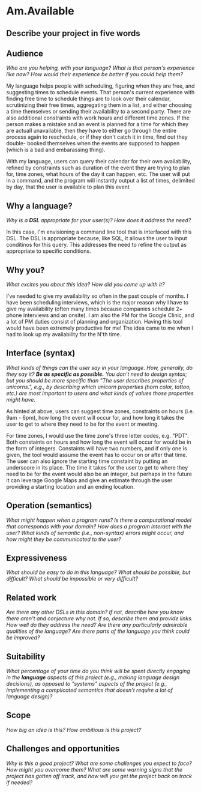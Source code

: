 # Am.Available

## Describe your project in five words

## Audience
_Who are you helping, with your language? What is that person's
experience like now? How would their experience be better if you could help
them?_

My language helps people with scheduling, figuring when they are free, and
suggesting times to schedule events. That person's current experience with
finding free time to schedule things are to look over their calendar,
scrutinizing their free times, aggregating them in a list, and either choosing
a time themselves or sending their availability to a second party. There are
also additional constraints with work hours and different time zones. If the
person makes a mistake and an event is planned for a time for which they are
actuall unavailable, then they have to either go through the entire process
again to reschedule, or if they don't catch it in time, find out they double-
booked themselves when the events are supposed to happen (which is a bad and
embarassing thing).

With my language, users can query their calendar for their own availability,
refined by constraints such as duration of the event they are trying to plan
for, time zones, what hours of the day it can happen, etc. The user will put in
a command, and the program will instantly output a list of times, delimited by
day, that the user is available to plan this event

## Why a language?
_Why is a **DSL** appropriate for your user(s)? How does it address the need?_

In this case, I'm envisioning a command line tool that is interfaced with this
DSL. The DSL is appropriate because, like SQL, it allows the user to input
conditinos for this query. This addresses the need to refine the output as
appropriate to specific conditions.

## Why you?
_What excites you about this idea? How did you come up with it?_

I've needed to give my availability so often in the past couple of months. I
have been scheduling interviews, which is the major reason why I have to give my
availability (often many times because companies schedule 2+ phone interviews
and an onsite). I am also the PM for the Google Clinic, and a lot of PM duties
consist of planning and organization. Having this tool would have been extremely
productive for me! The idea came to me when I had to look up my availability
for the N'th time.


## Interface (syntax)
_What kinds of things can the user say in your language. How, generally, do they
say it? **Be as specific as possible.** You don't need to design syntax; but you
should be more specific than "The user describes properties of unicorns.", e.g.,
by describing which unicorn properties (horn color, tattoo, etc.) are most
important to users and what kinds of values those properties might have._

As hinted at above, users can suggest time zones, constraints on hours (i.e.
9am - 6pm), how long the event will occur for, and how long it takes the user to get
to where they need to be for the event or meeting.

For time zones, I would use the time zone's three letter codes, e.g. "PDT". Both
constaints on hours and how long the event will occur for would be in the form
of integers. Constaints will have two numbers, and if only one is given, the
tool would assume the event has to occur on or after that time. The user can
also ignore the starting time constaint by putting an underscore in its place.
The time it takes for the user to get to where they need to be for the event
would also be an integer, but perhaps in the future it can leverage Google Maps
and give an estimate through the user providing a starting location and an
ending location.

## Operation (semantics)
_What might happen when a program runs? Is there a computational model that
corresponds with your domain? How does a program interact with the
user? What kinds of semantic (i.e., non-syntax) errors might occur, and how
might they be communicated to the user?_




## Expressiveness
_What should be easy to do in this language? What should be possible, but
difficult? What should be impossible or very difficult?_


## Related work
_Are there any other DSLs in this domain? If not, describe how you know there
aren't and conjecture why not. If so, describe them and provide links. How well
do they address the need? Are there any particularly admirable qualities of the
language? Are there parts of the language you think could be improved?_


## Suitability
_What percentage of your time do you think will be spent directly engaging in
the **language** aspects of this project (e.g., making language design
decisions), as opposed to "systems" aspects of the project (e.g., implementing a
complicated semantics that doesn't require a lot of language design)?_


## Scope
_How big an idea is this? How ambitious is this project?_


## Challenges and opportunities
_Why is this a good project? What are some challenges you expect to face? How
might you overcome them? What are some warning signs that the project has gotten
off track, and how will you get the project back on track if needed?_

